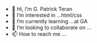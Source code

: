 - 👋 Hi, I’m G. Patrick Teran
- 👀 I’m interested in ...html/css
- 🌱 I’m currently learning ...at GA
- 💞️ I’m looking to collaborate on ...
- 📫 How to reach me ...

<!---
gpteran58/gpteran58 is a ✨ special ✨ repository because its `README.md` (this file) appears on your GitHub profile.
You can click the Preview link to take a look at your changes.
--->
